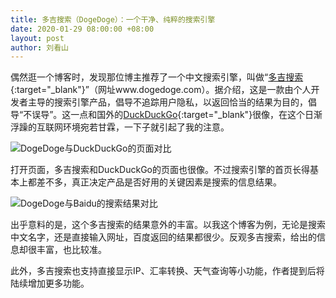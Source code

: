 ```yaml
---
title: 多吉搜索（DogeDoge）：一个干净、纯粹的搜索引擎
date: 2020-01-29 08:00:00 +08:00
layout: post
author: 刘看山
---
```


偶然逛一个博客时，发现那位博主推荐了一个中文搜索引擎，叫做“[多吉搜索](https://www.dogedoge.com/){:target="_blank"}”（网址www.dogedoge.com）。据介绍，这是一款由个人开发者主导的搜索引擎产品，倡导不追踪用户隐私，以返回恰当的结果为目的，倡导“不误导”。这一点和国外的[DuckDuckGo](https://start.duckduckgo.com/){:target="_blank"}很像，在这个日渐浮躁的互联网环境宛若甘霖，一下子就引起了我的注意。

![DogeDoge与DuckDuckGo的页面对比][1]

打开页面，多吉搜索和DuckDuckGo的页面也很像。不过搜索引擎的首页长得基本上都差不多，真正决定产品是否好用的关键因素是搜索的信息结果。

![DogeDoge与Baidu的搜索结果对比][2]

出乎意料的是，这个多吉搜索的结果意外的丰富。以我这个博客为例，无论是搜索中文名字，还是直接输入网址，百度返回的结果都很少。反观多吉搜索，给出的信息却很丰富，也比较准。

此外，多吉搜索也支持直接显示IP、汇率转换、天气查询等小功能，作者提到后将陆续增加更多功能。


  [1]: https://cctv.cdn.bcebos.com/album/20200129-1.jpg
  [2]: https://cctv.cdn.bcebos.com/album/20200129-2.jpg
